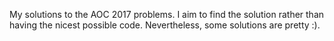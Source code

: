 My solutions to the AOC 2017 problems. I aim to find the solution rather than
having the nicest possible code. Nevertheless, some solutions are pretty :).
